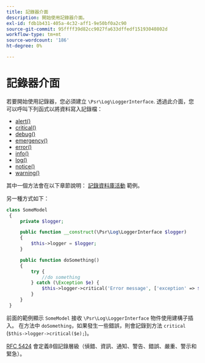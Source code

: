 ```yaml
---
title: 記錄器介面
description: 開始使用記錄器介面。
exl-id: fdb1b431-405a-4c32-aff1-9e50bf0a2c90
source-git-commit: 95ffff39d82cc9027fa633dffedf15193040802d
workflow-type: tm+mt
source-wordcount: '186'
ht-degree: 0%

---
```


# 記錄器介面

若要開始使用記錄器，您必須建立 `\Psr\Log\LoggerInterface`. 透過此介面，您可以呼叫下列函式以將資料寫入記錄檔：

- [alert()](https://github.com/php-fig/log/blob/master/src/LoggerInterface.php#L43)
- [critical()](https://github.com/php-fig/log/blob/master/src/LoggerInterface.php#L55)
- [debug()](https://github.com/php-fig/log/blob/master/src/LoggerInterface.php#L111)
- [emergency()](https://github.com/php-fig/log/blob/master/src/LoggerInterface.php#L30)
- [error()](https://github.com/php-fig/log/blob/master/src/LoggerInterface.php#L66)
- [info()](https://github.com/php-fig/log/blob/master/src/LoggerInterface.php#L101)
- [log()](https://github.com/php-fig/log/blob/master/src/LoggerInterface.php#L122)
- [notice()](https://github.com/php-fig/log/blob/master/src/LoggerInterface.php#L89)
- [warning()](https://github.com/php-fig/log/blob/master/src/LoggerInterface.php#L79)

其中一個方法會在以下章節說明： [記錄資料庫活動](../logs/database-activity.md) 範例。

另一種方式如下：

```php
class SomeModel
 {
     private $logger;

     public function __construct(\Psr\Log\LoggerInterface $logger)
     {
         $this->logger = $logger;
     }

     public function doSomething()
     {
         try {
             //do something
         } catch (\Exception $e) {
             $this->logger->critical('Error message', ['exception' => $e]);
         }
     }
 }
```

前面的範例顯示 `SomeModel` 接收 `\Psr\Log\LoggerInterface` 物件使用建構子插入。 在方法中 `doSomething`，如果發生一些錯誤，則會記錄到方法 `critical` (`$this->logger->critical($e);`)。

[RFC 5424](https://datatracker.ietf.org/doc/html/rfc5424) 會定義8個記錄層級（偵錯、資訊、通知、警告、錯誤、嚴重、警示和緊急）。

